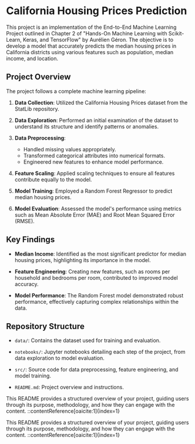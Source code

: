 # California Housing Prices Prediction

This project is an implementation of the End-to-End Machine Learning Project outlined in Chapter 2 of "Hands-On Machine Learning with Scikit-Learn, Keras, and TensorFlow" by Aurélien Géron. The objective is to develop a model that accurately predicts the median housing prices in California districts using various features such as population, median income, and location.

## Project Overview

The project follows a complete machine learning pipeline:

1. **Data Collection**: Utilized the California Housing Prices dataset from the StatLib repository.

2. **Data Exploration**: Performed an initial examination of the dataset to understand its structure and identify patterns or anomalies.

3. **Data Preprocessing**:
   - Handled missing values appropriately.
   - Transformed categorical attributes into numerical formats.
   - Engineered new features to enhance model performance.

4. **Feature Scaling**: Applied scaling techniques to ensure all features contribute equally to the model.

5. **Model Training**: Employed a Random Forest Regressor to predict median housing prices.

6. **Model Evaluation**: Assessed the model's performance using metrics such as Mean Absolute Error (MAE) and Root Mean Squared Error (RMSE).

## Key Findings

- **Median Income**: Identified as the most significant predictor for median housing prices, highlighting its importance in the model.

- **Feature Engineering**: Creating new features, such as rooms per household and bedrooms per room, contributed to improved model accuracy.

- **Model Performance**: The Random Forest model demonstrated robust performance, effectively capturing complex relationships within the data.

## Repository Structure

- `data/`: Contains the dataset used for training and evaluation.

- `notebooks/`: Jupyter notebooks detailing each step of the project, from data exploration to model evaluation.

- `src/`: Source code for data preprocessing, feature engineering, and model training.

- `README.md`: Project overview and instructions.


This README provides a structured overview of your project, guiding users through its purpose, methodology, and how they can engage with the content.
::contentReference[oaicite:1]{index=1}
 




This README provides a structured overview of your project, guiding users through its purpose, methodology, and how they can engage with the content.
::contentReference[oaicite:1]{index=1}
 

